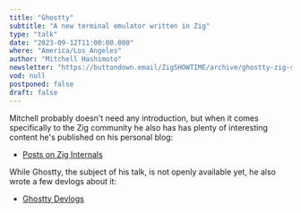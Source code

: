 ```yaml
---
title: "Ghostty"
subtitle: "A new terminal emulator written in Zig"
type: "talk"
date: "2023-09-12T11:00:00.000"
where: "America/Los_Angeles"
author: "Mitchell Hashimoto"
newsletter: "https://buttondown.email/ZigSHOWTIME/archive/ghostty-zig-showtime-32/"
vod: null
postponed: false
draft: false
---
```

Mitchell probably doesn't need any introduction, but when it comes specifically to the Zig community he also has has plenty of interesting content he's published on his personal blog:

- [Posts on Zig Internals](https://mitchellh.com/zig/)

While Ghostty, the subject of his talk, is not openly available yet, he also wrote a few devlogs about it:

- [Ghostty Devlogs](https://mitchellh.com/ghostty/)

